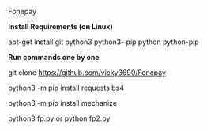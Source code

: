 Fonepay

****Install Requirements (on Linux)****

apt-get install git python3 python3- pip python python-pip

****Run commands one by one****

git clone https://github.com/vicky3690/Fonepay

python3 -m pip install requests bs4

python3 -m pip install mechanize

python3 fp.py or python fp2.py


~~~ !!! Welcome Dear *Vicky* To Your Cypher World !!! ~~~
